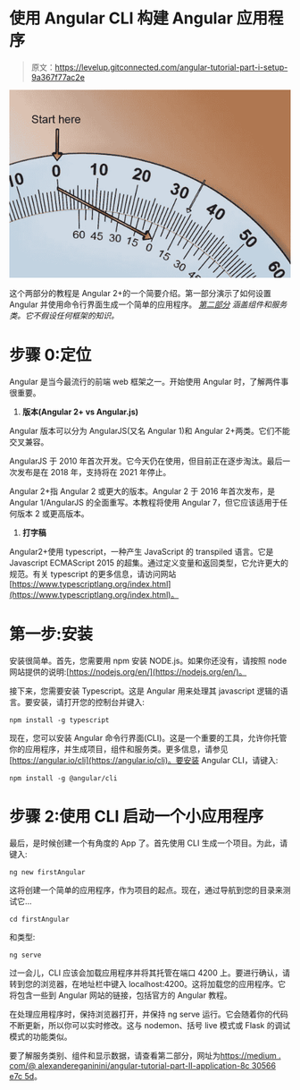 # 使用 Angular CLI 构建 Angular 应用程序

> 原文：<https://levelup.gitconnected.com/angular-tutorial-part-i-setup-9a367f77ac2e>

![](img/cd964baa561aa45cbd99cdfb83c81b7c.png)

这个两部分的教程是 Angular 2+的一个简要介绍。第一部分演示了如何设置 Angular 并使用命令行界面生成一个简单的应用程序。 [*第二部分*](https://medium.com/@alexanderegiannini/angular-tutorial-part-ii-application-8c30566e7c5d) *涵盖组件和服务类。它不假设任何框架的知识。*

# 步骤 0:定位

Angular 是当今最流行的前端 web 框架之一。开始使用 Angular 时，了解两件事很重要。

1.  **版本(Angular 2+ vs Angular.js)**

Angular 版本可以分为 AngularJS(又名 Angular 1)和 Angular 2+两类。它们不能交叉兼容。

AngularJS 于 2010 年首次开发。它今天仍在使用，但目前正在逐步淘汰。最后一次发布是在 2018 年，支持将在 2021 年停止。

Angular 2+指 Angular 2 或更大的版本。Angular 2 于 2016 年首次发布，是 Angular 1/AngularJS 的全面重写。本教程将使用 Angular 7，但它应该适用于任何版本 2 或更高版本。

1.  **打字稿**

Angular2+使用 typescript，一种产生 JavaScript 的 transpiled 语言。它是 Javascript ECMAScript 2015 的超集。通过定义变量和返回类型，它允许更大的规范。有关 typescript 的更多信息，请访问网站[https://www.typescriptlang.org/index.html](https://www.typescriptlang.org/index.html)。

# **第一步:安装**

安装很简单。首先，您需要用 npm 安装 NODE.js。如果你还没有，请按照 node 网站提供的说明:[https://nodejs.org/en/](https://nodejs.org/en/)。

接下来，您需要安装 Typescript。这是 Angular 用来处理其 javascript 逻辑的语言。要安装，请打开您的控制台并键入:

```
npm install -g typescript
```

现在，您可以安装 Angular 命令行界面(CLI)。这是一个重要的工具，允许你托管你的应用程序，并生成项目，组件和服务类。更多信息，请参见[https://angular.io/cli](https://angular.io/cli)。要安装 Angular CLI，请键入:

```
npm install -g @angular/cli
```

# 步骤 2:使用 CLI 启动一个小应用程序

最后，是时候创建一个有角度的 App 了。首先使用 CLI 生成一个项目。为此，请键入:

```
ng new firstAngular
```

这将创建一个简单的应用程序，作为项目的起点。现在，通过导航到您的目录来测试它…

```
cd firstAngular
```

和类型:

```
ng serve
```

过一会儿，CLI 应该会加载应用程序并将其托管在端口 4200 上。要进行确认，请转到您的浏览器，在地址栏中键入 localhost:4200。这将加载您的应用程序。它将包含一些到 Angular 网站的链接，包括官方的 Angular 教程。

在处理应用程序时，保持浏览器打开，并保持 ng serve 运行。它会随着你的代码不断更新，所以你可以实时修改。这与 nodemon、括号 live 模式或 Flask 的调试模式的功能类似。

要了解服务类别、组件和显示数据，请查看第二部分，网址为[https://medium . com/@ alexandereganinini/angular-tutorial-part-II-application-8c 30566 e7c 5d](https://medium.com/@alexanderegiannini/angular-tutorial-part-ii-application-8c30566e7c5d)。